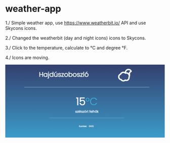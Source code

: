 # weather-app

1./ Simple weather app, use https://www.weatherbit.io/ API and use Skycons icons.

2./ Changed the weatherbit (day and night icons) icons to Skycons.

3./ Click to the temperature, calculate to °C and degree °F.

4./ Icons are moving.

![](weather-app.gif)
